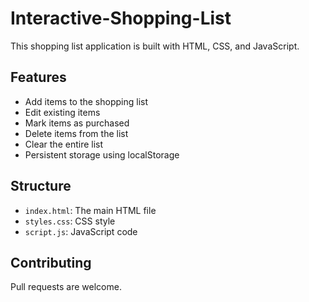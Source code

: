 # Interactive-Shopping-List
This shopping list application  is built with HTML, CSS, and JavaScript.

## Features

- Add items to the shopping list
- Edit existing items
- Mark items as purchased
- Delete items from the list
- Clear the entire list
- Persistent storage using localStorage

## Structure

- `index.html`: The main HTML file
- `styles.css`: CSS style
- `script.js`: JavaScript code

## Contributing

Pull requests are welcome. 